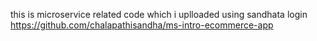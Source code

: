 this is microservice related code which i uplloaded using sandhata login
https://github.com/chalapathisandha/ms-intro-ecommerce-app
